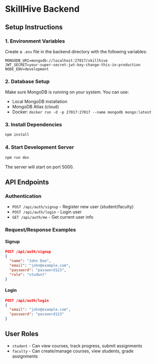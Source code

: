# SkillHive Backend

## Setup Instructions

### 1. Environment Variables
Create a `.env` file in the backend directory with the following variables:

```env
MONGODB_URI=mongodb://localhost:27017/skillhive
JWT_SECRET=your-super-secret-jwt-key-change-this-in-production
NODE_ENV=development
```

### 2. Database Setup
Make sure MongoDB is running on your system. You can use:
- Local MongoDB installation
- MongoDB Atlas (cloud)
- Docker: `docker run -d -p 27017:27017 --name mongodb mongo:latest`

### 3. Install Dependencies
```bash
npm install
```

### 4. Start Development Server
```bash
npm run dev
```

The server will start on port 5000.

## API Endpoints

### Authentication
- `POST /api/auth/signup` - Register new user (student/faculty)
- `POST /api/auth/login` - Login user
- `GET /api/auth/me` - Get current user info

### Request/Response Examples

#### Signup
```json
POST /api/auth/signup
{
  "name": "John Doe",
  "email": "john@example.com",
  "password": "password123",
  "role": "student"
}
```

#### Login
```json
POST /api/auth/login
{
  "email": "john@example.com",
  "password": "password123"
}
```

## User Roles
- `student` - Can view courses, track progress, submit assignments
- `faculty` - Can create/manage courses, view students, grade assignments

